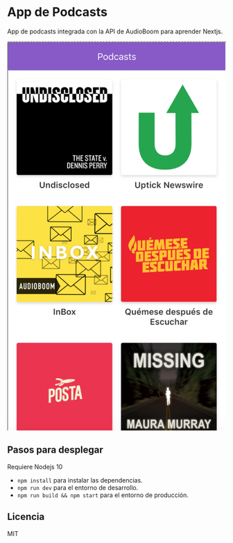 # App de Podcasts
App de podcasts integrada con la API de AudioBoom
para aprender Nextjs.

![Captura de la App](./.readme-static/captura.png)

## Pasos para desplegar

Requiere Nodejs 10

* `npm install` para instalar las dependencias.
* `npm run dev` para el entorno de desarrollo.
* `npm run build && npm start` para el entorno de producción.

## Licencia

MIT
